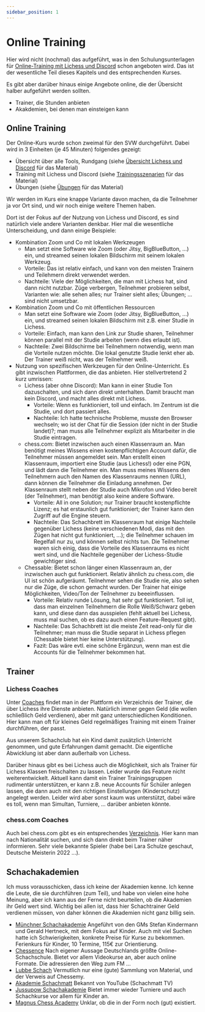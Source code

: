 ```yaml
---
sidebar_position: 1
---
```


# Online Training

Hier wird nicht (nochmal) das aufgeführt, was in den Schulungsunterlagen für [Online-Training mit Lichess und Discord](https://schachtraining-lichess-discord.netlify.app/docs/training) schon angeboten wird. Das ist der wesentliche Teil dieses Kapitels und des entsprechenden Kurses.

Es gibt aber darüber hinaus einige Angebote online, die der Übersicht halber aufgeführt werden sollten.

* Trainer, die Stunden anbieten
* Akakdemien, bei denen man einsteigen kann

## Online Training

Der Online-Kurs wurde schon zweimal für den SVW durchgeführt. Dabei wird in 3 Einheiten (je 45 Minuten) folgendes gezeigt:

* Übersicht über alle Tools, Rundgang (siehe [Übersicht Lichess und Discord](https://schachtraining-lichess-discord.netlify.app/docs/intro/#%C3%BCbersicht-lichess-und-discord) für das Material)
* Training mit Lichess und Discord (siehe [Trainingsszenarien](https://schachtraining-lichess-discord.netlify.app/docs/intro/#trainingsszenarien-f%C3%BCr-lichess-und-discord) für das Material)
* Übungen (siehe [Übungen](https://schachtraining-lichess-discord.netlify.app/docs/intro/#%C3%BCbungen) für das Material)

Wir werden im Kurs eine knappe Variante davon machen, da die Teilnehmer ja vor Ort sind, und wir noch einige weitere Themen haben.

Dort ist der Fokus auf der Nutzung von Lichess und Discord, es sind natürlich viele andere Varianten denkbar. Hier mal die wesentliche Unterscheidung, und dann einige Beispiele:

* Kombination Zoom und Co mit lokalen Werkzeugen
  * Man setzt eine Software wie Zoom (oder Jitsy, BigBlueButton, ...) ein, und streamed seinen lokalen Bildschirm mit seinem lokalen Werkzeug.
  * Vorteile: Das ist relativ einfach, und kann von den meisten Trainern und Teilehmern direkt verwendet werden.
  * Nachteile: Viele der Möglichkeiten, die man mit Lichess hat, sind dann nicht nutzbar. Züge verbergen, Teilnehmer probieren selbst, Varianten wie: alle sehen alles; nur Trainer sieht alles; Übungen; ... sind nicht umsetzbar.
* Kombination Zoom und Co mit öffentlichen Ressourcen
  * Man setzt eine Software wie Zoom (oder Jitsy, BigBlueButton, ...) ein, und streamed seinen lokalen Bildschirm mit z.B. einer Studie in Lichess.
  * Vorteile: Einfach, man kann den Link zur Studie sharen, Teilnehmer können parallel mit der Studie arbeiten (wenn dies erlaubt ist).
  * Nachteile: Zwei Bildschirme bei Teilnehmern notwendig, wenn man die Vorteile nutzen möchte. Die lokal genutzte Studie lenkt eher ab. Der Trainer weiß nicht, was der Teilnehmer weiß.
* Nutzung von spezifischen Werkzeugen für den Online-Unterricht. Es gibt inzwischen Plattformen, die das anbieten. Hier stellvertretend 2 kurz umrissen:
  * Lichess (aber ohne Discord): Man kann in einer Studie Ton dazuschalten, und sich dann direkt unterhalten. Damit braucht man kein Discord, und macht alles direkt mit Lichess.
    * Vorteile: Wenn es funktioniert, toll und einfach. Im Zentrum ist die Studie, und dort passiert alles.
    * Nachteile: Ich hatte technische Probleme, musste den Browser wechseln; wo ist der Chat für die Session (der nicht in der Studie landet)?; man muss alle Teilnehmer explizit als Mitarbeiter in die Studie eintragen.
  * chess.com: Bietet inzwischen auch einen Klassenraum an. Man benötigt meines Wissens einen kostenpflichtigen Account dafür, die Teilnehmer müssen angemeldet sein. Man erstellt einen Klassenraum, importiert eine Studie (aus Lichess!) oder eine PGN, und lädt dann die Teilnehmer ein. Man muss meines Wissens den Teilnehmern auch den Namen des Klassenraums nennen (URL), dann können die Teilnehmer die Einladung annehmen. Der Klassenraum stellt neben der Studie auch Mikrofon und Video bereit (der Teilnehmer), man benötigt also keine andere Software.
    * Vorteile: All in one Solution; nur Trainer braucht kostenpflichte Lizenz; es hat erstaunlich gut funktioniert; der Trainer kann den Zugriff auf die Engine steuern.
    * Nachteile: Das Schachbrett im Klassenraum hat einige Nachteile gegenüber Lichess (keine verschiedenen Modi, das mit den Zügen hat nicht gut funktioniert, ...); die Teilnehmer schauen im Regelfall nur zu, und können selbst nichts tun. Die Teilnehmer waren sich einig, dass die Vorteile des Klassenraums es nicht wert sind, und die Nachteile gegenüber der Lichess-Studie gewichtiger sind.
  * Chessable: Bietet schon länger einen Klassenraum an, der inzwischen auch gut funktioniert. Relativ ähnlich zu chess.com, die UI ist schön aufgeräumt. Teilnehmer sehen die Studie nie, also sehen nur die Züge, die schon gemacht wurden. Der Trainer hat einige Möglichkeiten, Video/Ton der Teilnehmer zu beeeinflussen.
    * Vorteile: Relativ runde Lösung, hat sehr gut funktioniert. Toll ist, dass man einzelnen Teilnehmern die Rolle Weiß/Schwarz geben kann, und diese dann das ausspielen (fehlt aktuell bei Lichess, muss mal suchen, ob es dazu auch einen Feature-Request gibt).
    * Nachteile: Das Schachbrett ist die meiste Zeit read-only für die Teilnehmer; man muss die Studie separat in Lichess pflegen (Chessable bietet hier keine Unterstützung).
    * Fazit: Das wäre evtl. eine schöne Ergänzun, wenn man est die Accounts für die Teilnehmer bekommen hat.

## Trainer

### Lichess Coaches

Unter [Coaches](https://lichess.org/coach) findet man in der Plattform ein Verzeichnis der Trainer, die über Lichess ihre Dienste anbieten. Natürlich immer gegen Geld (die wollen schließlich Geld verdienen), aber mit ganz unterschiedlichen Konditionen. Hier kann man oft für kleines Geld regelmäßiges Training mit einem Trainer durchführen, der passt.

Aus unserem Schachclub hat ein Kind damit zusätzlich Unterricht genommen, und gute Erfahrungen damit gemacht. Die eigentliche Abwicklung ist aber dann außerhalb von Lichess.

Darüber hinaus gibt es bei Lichess auch die Möglichkeit, sich als Trainer für Lichess Klassen freischalten zu lassen. Leider wurde das Feature nicht weiterentwickelt. Aktuell kann damit ein Trainer Trainingsgruppen rudimentär unterstützen, er kann z.B. neue Accounts für Schüler anlegen lassen, die dann auch mit den richtigen Einstellungen (Kinderschutz) angelegt werden. Leider wird aber sonst kaum was unterstützt, dabei wäre es toll, wenn man Simultan, Turniere, ... darüber anbieten könnte.

### chess.com Coaches

Auch bei chess.com gibt es ein entsprechendes [Verzeichnis](https://www.chess.com/coaches). Hier kann man nach Nationalität suchen, und sich dann direkt beim Trainer näher informieren. Sehr viele bekannte Spieler (habe bei Lara Schulze geschaut, Deutsche Meisterin 2022 ...).

## Schachakademien

Ich muss vorausschicken, dass ich keine der Akademien kenne. Ich kenne die Leute, die sie durchführen (zum Teil), und habe von vielen eine hohe Meinung, aber ich kann aus der Ferne nicht beurteilen, ob die Akademien ihr Geld wert sind. Wichtig bei allen ist, dass hier Schachtrainer Geld verdienen müssen, von daher können die Akademien nicht ganz billig sein.

* [Münchner Schachakademie](https://www.mucschach.de/) Angeführt von den GMs Stefan Kindermann und Gerald Hertneck, mit dem Fokus auf Kinder. Auch mit viel Suchen hatte ich Schwierigkeiten, konkrete Preise für Kurse zu bekommen. Ferienkurs für Kinder, 10 Termine, 115€ zur Orientierung.
* [Chessence](https://chessence.de/) Nach eigener Aussage Deutschlands größte Online-Schachschule. Bietet vor allem Videokurse an, aber auch online Formate. Die adressieren den Weg zum FM ...
* [Lubbe Schach](https://www.lubbe-schach.de/training/) Vermutlich nur eine (gute) Sammlung von Material, und der Verweis auf Chessemy. 
* [Akademie Schachmatt](https://akademieschachmatt.thinkific.com/) Bekannt von YouTube (Schachmatt TV)
* [Jussupow Schachakademie](http://www.jussupow.de/Training) Bietet immer wieder Turniere und auch Schachkurse vor allem für Kinder an.
* [Magnus Chess Academy](https://chessacademy.com/pages/onlinechessacademy) Unklar, ob die in der Form noch (gut) existiert.